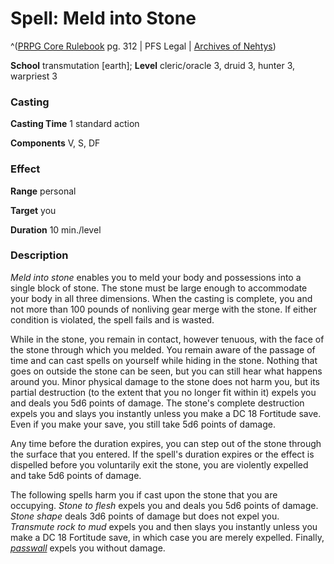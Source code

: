 # Spell: Meld into Stone

^([PRPG Core Rulebook][ss-meld-into-stone] pg. 312 | PFS Legal | [Archives of Nehtys][sn-meld-into-stone])

**School** transmutation [earth]; **Level** cleric/oracle 3, druid 3, hunter 3, warpriest 3

### Casting

**Casting Time** 1 standard action  

**Components** V, S, DF

### Effect

**Range** personal  

**Target** you  

**Duration** 10 min./level

### Description

_Meld into stone_ enables you to meld your body and possessions into a single block of stone. The stone must be large enough to accommodate your body in all three dimensions. When the casting is complete, you and not more than 100 pounds of nonliving gear merge with the stone. If either condition is violated, the spell fails and is wasted.  

While in the stone, you remain in contact, however tenuous, with the face of the stone through which you melded. You remain aware of the passage of time and can cast spells on yourself while hiding in the stone. Nothing that goes on outside the stone can be seen, but you can still hear what happens around you. Minor physical damage to the stone does not harm you, but its partial destruction (to the extent that you no longer fit within it) expels you and deals you 5d6 points of damage. The stone's complete destruction expels you and slays you instantly unless you make a DC 18 Fortitude save. Even if you make your save, you still take 5d6 points of damage.  

Any time before the duration expires, you can step out of the stone through the surface that you entered. If the spell's duration expires or the effect is dispelled before you voluntarily exit the stone, you are violently expelled and take 5d6 points of damage.  

The following spells harm you if cast upon the stone that you are occupying. _Stone to flesh_ expels you and deals you 5d6 points of damage. _Stone shape_ deals 3d6 points of damage but does not expel you. _Transmute rock to mud_ expels you and then slays you instantly unless you make a DC 18 Fortitude save, in which case you are merely expelled. Finally, _[passwall]_ expels you without damage.

[ss-meld-into-stone]: http://paizo.com/pathfinderRPG/v57
[sn-meld-into-stone]: http://www.archivesofnethys.com/SpellDisplay.aspx?ItemName=Meld%20into%20Stone
[passwall]: http://www.archivesofnethys.com/SpellDisplay.aspx?ItemName=passwall